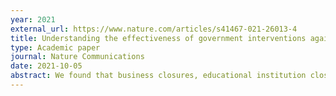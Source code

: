 ```yaml
---
year: 2021
external_url: https://www.nature.com/articles/s41467-021-26013-4
title: Understanding the effectiveness of government interventions against the resurgence of COVID-19 in Europe
type: Academic paper
journal: Nature Communications
date: 2021-10-05
abstract: We found that business closures, educational institution closures, and gathering bans reduced transmission in Europe's second wave of COVID-19, but less so than in the first wave.
---
```

